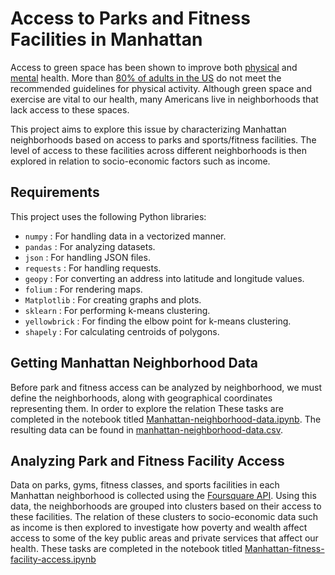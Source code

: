 # Access to Parks and Fitness Facilities in Manhattan

Access to green space has been shown to improve both [physical](https://www.ncbi.nlm.nih.gov/pmc/articles/PMC3444752/) and [mental](https://www.pnas.org/content/116/11/5188) health. More than [80% of adults in the US](https://www.hhs.gov/fitness/resource-center/facts-and-statistics/index.html) do not meet the recommended guidelines for physical activity. Although green space and exercise are vital to our health, many Americans live in neighborhoods that lack access to these spaces.

This project aims to explore this issue by characterizing Manhattan neighborhoods based on access to parks and sports/fitness facilities. The level of access to these facilities across different neighborhoods is then explored in relation to socio-economic factors such as income.

## Requirements
This project uses the following Python libraries:
* `numpy` : For handling data in a vectorized manner.
* `pandas` : For analyzing datasets.
* `json` : For handling JSON files.
* `requests` : For handling requests.
* `geopy` : For converting an address into latitude and longitude values.
* `folium` : For rendering maps.
* `Matplotlib` : For creating graphs and plots.
* `sklearn` : For performing k-means clustering.
* `yellowbrick` : For finding the elbow point for k-means clustering.
* `shapely` : For calculating centroids of polygons.

## Getting Manhattan Neighborhood Data
Before park and fitness access can be analyzed by neighborhood, we must define the neighborhoods, along with geographical coordinates representing them. In order to explore the relation These tasks are completed in the notebook titled [Manhattan-neighborhood-data.ipynb](https://github.com/racinenassau/mahattan-park-and-fitness-access/blob/master/Manhattan-neighborhood-data.ipynb). The resulting data can be found in [manhattan-neighborhood-data.csv](https://github.com/racinenassau/mahattan-park-and-fitness-access/blob/master/manhattan-neighborhood-data.csv).

## Analyzing Park and Fitness Facility Access
Data on parks, gyms, fitness classes, and sports facilities in each Manhattan neighborhood is collected using the [Foursquare API](https://developer.foursquare.com/). Using this data, the neighborhoods are grouped into clusters based on their access to these facilities. The relation of these clusters to socio-economic data such as income is then explored to investigate how poverty and wealth affect access to some of the key public areas and private services that affect our health. These tasks are completed in the notebook titled [Manhattan-fitness-facility-access.ipynb](https://github.com/racinenassau/mahattan-park-and-fitness-access/blob/master/Manhattan-fitness-facility-access.ipynb)
